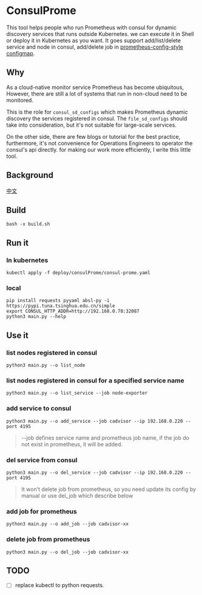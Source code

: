 # ConsulProme
This tool helps people who run Prometheus with consul for dynamic discovery services that runs outside Kubernetes.
we can execute it in Shell or deploy it in Kubernetes as you want. It goes support add/list/delete service and node in consul, add/delete job in [prometheus-config-style
configmap](deploy/prometheus/master.yaml).

## Why
As a cloud-native monitor service Prometheus has become ubiquitous,
However, there are still a lot of systems that run in non-cloud need to be monitored.

This is the role for `consul_sd_configs` which makes Prometheus dynamic discovery the services registered in
consul. The `file_sd_configs` should take into consideration, but it's not suitable for large-scale services.

On the other side, there are few blogs or tutorial for the best practice, furthermore,
it's not convenience for Operations Engineers to operator the consul's api directly. for making our work more efficiently, I write this little tool.

## Background
[中文](docs/prometheus-with-consul.md)

## Build
```angular2html
bash -x build.sh
```

## Run it 
### In kubernetes 
```angular2html
kubectl apply -f deploy/consulProme/consul-prome.yaml
```
### local
```
pip install requests pyyaml absl-py -i https://pypi.tuna.tsinghua.edu.cn/simple
export CONSUL_HTTP_ADDR=http://192.168.0.78:32087
python3 main.py --help
```
## Use it
### list nodes registered in consul 
```
python3 main.py --o list_node
```
### list nodes registered in consul for a specified service name
```
python3 main.py --o list_service --job node-exporter
```
### add service to consul
```
python3 main.py --o add_service --job cadvisor --ip 192.168.0.220 --port 4195
```
> --job defines service name and prometheus job name, if the job do not exist in prometheus, it will be added.

### del service from consul
```
python3 main.py --o del_service --job cadvisor --ip 192.168.0.220 --port 4195
```
> It won't delete job from prometheus, so you need update its config by manual or use del_job which describe below

### add job for prometheus
```
python3 main.py --o add_job --job cadvisor-xx
```

### delete job from prometheus
```
python3 main.py --o del_job --job cadvisor-xx
```

## TODO
- [ ] replace kubectl to python requests.
